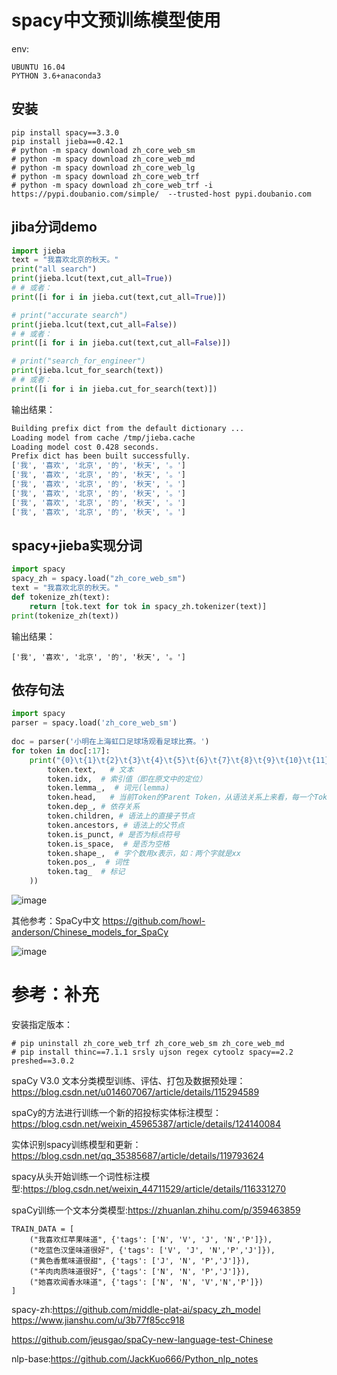 
# spacy中文预训练模型使用
env:
```
UBUNTU 16.04
PYTHON 3.6+anaconda3

```
  
## 安装
```
pip install spacy==3.3.0
pip install jieba==0.42.1
# python -m spacy download zh_core_web_sm
# python -m spacy download zh_core_web_md
# python -m spacy download zh_core_web_lg
# python -m spacy download zh_core_web_trf
# python -m spacy download zh_core_web_trf -i  https://pypi.doubanio.com/simple/  --trusted-host pypi.doubanio.com
```

## jiba分词demo
```python
import jieba
text = "我喜欢北京的秋天。"
print("all search")
print(jieba.lcut(text,cut_all=True))
# # 或者：
print([i for i in jieba.cut(text,cut_all=True)])

# print("accurate search")
print(jieba.lcut(text,cut_all=False))
# # 或者：
print([i for i in jieba.cut(text,cut_all=False)])

# print("search_for_engineer")
print(jieba.lcut_for_search(text))
# # 或者：
print([i for i in jieba.cut_for_search(text)])

```

输出结果：

```bash
Building prefix dict from the default dictionary ...
Loading model from cache /tmp/jieba.cache
Loading model cost 0.428 seconds.
Prefix dict has been built successfully.
['我', '喜欢', '北京', '的', '秋天', '。']
['我', '喜欢', '北京', '的', '秋天', '。']
['我', '喜欢', '北京', '的', '秋天', '。']
['我', '喜欢', '北京', '的', '秋天', '。']
['我', '喜欢', '北京', '的', '秋天', '。']
['我', '喜欢', '北京', '的', '秋天', '。']


```

## spacy+jieba实现分词
```python
import spacy
spacy_zh = spacy.load("zh_core_web_sm")
text = "我喜欢北京的秋天。"
def tokenize_zh(text):
    return [tok.text for tok in spacy_zh.tokenizer(text)]
print(tokenize_zh(text))

```
输出结果：
```
['我', '喜欢', '北京', '的', '秋天', '。']

````
## 依存句法

```python
import spacy
parser = spacy.load('zh_core_web_sm')
 
doc = parser('小明在上海虹口足球场观看足球比赛。')
for token in doc[:17]:
    print("{0}\t{1}\t{2}\t{3}\t{4}\t{5}\t{6}\t{7}\t{8}\t{9}\t{10}\t{11}\n".format(
        token.text,   # 文本
        token.idx,  # 索引值（即在原文中的定位）
        token.lemma_,  # 词元(lemma)
        token.head,   # 当前Token的Parent Token，从语法关系上来看，每一个Token都只有一个Head。
        token.dep_, # 依存关系
        token.children, # 语法上的直接子节点
        token.ancestors, # 语法上的父节点
        token.is_punct, # 是否为标点符号
        token.is_space,  # 是否为空格
        token.shape_,  # 字个数用x表示，如：两个字就是xx
        token.pos_,  # 词性
        token.tag_  # 标记
    ))

```

![image](https://user-images.githubusercontent.com/36963108/168963178-642d28d3-7ce5-4bc6-a55e-32c39c21a2b9.png)

其他参考：SpaCy中文  https://github.com/howl-anderson/Chinese_models_for_SpaCy 

![image](https://user-images.githubusercontent.com/36963108/168965425-b83914ed-7614-4cad-928b-8ad7e04ca2cf.png)



# 参考：补充

安装指定版本：
```
# pip uninstall zh_core_web_trf zh_core_web_sm zh_core_web_md
# pip install thinc==7.1.1 srsly ujson regex cytoolz spacy==2.2 preshed==3.0.2
```
spaCy V3.0 文本分类模型训练、评估、打包及数据预处理：https://blog.csdn.net/u014607067/article/details/115294589

spaCy的方法进行训练一个新的招投标实体标注模型：https://blog.csdn.net/weixin_45965387/article/details/124140084

实体识别spacy训练模型和更新：https://blog.csdn.net/qq_35385687/article/details/119793624

spacy从头开始训练一个词性标注模型:https://blog.csdn.net/weixin_44711529/article/details/116331270

spaCy训练一个文本分类模型:https://zhuanlan.zhihu.com/p/359463859
```
TRAIN_DATA = [
    ("我喜欢红苹果味道", {'tags': ['N', 'V', 'J', 'N','P']}),
    ("吃蓝色汉堡味道很好", {'tags': ['V', 'J', 'N','P','J']}),
    ("黄色香蕉味道很甜", {'tags': ['J', 'N', 'P','J']}),
    ("羊肉肉质味道很好", {'tags': ['N', 'N', 'P','J']}),
    ("她喜欢闻香水味道", {'tags': ['N', 'N', 'V','N','P']})
]

```
spacy-zh:https://github.com/middle-plat-ai/spacy_zh_model    https://www.jianshu.com/u/3b77f85cc918

https://github.com/jeusgao/spaCy-new-language-test-Chinese

nlp-base:https://github.com/JackKuo666/Python_nlp_notes

